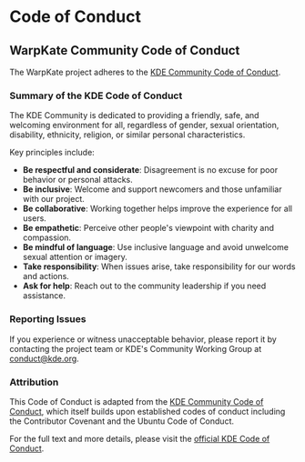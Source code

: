 # Code of Conduct

## WarpKate Community Code of Conduct

The WarpKate project adheres to the [KDE Community Code of Conduct](https://kde.org/code-of-conduct/).

### Summary of the KDE Code of Conduct

The KDE Community is dedicated to providing a friendly, safe, and welcoming environment for all, regardless of gender, sexual orientation, disability, ethnicity, religion, or similar personal characteristics.

Key principles include:

- **Be respectful and considerate**: Disagreement is no excuse for poor behavior or personal attacks.
- **Be inclusive**: Welcome and support newcomers and those unfamiliar with our project.
- **Be collaborative**: Working together helps improve the experience for all users.
- **Be empathetic**: Perceive other people's viewpoint with charity and compassion.
- **Be mindful of language**: Use inclusive language and avoid unwelcome sexual attention or imagery.
- **Take responsibility**: When issues arise, take responsibility for our words and actions.
- **Ask for help**: Reach out to the community leadership if you need assistance.

### Reporting Issues

If you experience or witness unacceptable behavior, please report it by contacting the project team or KDE's Community Working Group at [conduct@kde.org](mailto:conduct@kde.org).

### Attribution

This Code of Conduct is adapted from the [KDE Community Code of Conduct](https://kde.org/code-of-conduct/), which itself builds upon established codes of conduct including the Contributor Covenant and the Ubuntu Code of Conduct.

For the full text and more details, please visit the [official KDE Code of Conduct](https://kde.org/code-of-conduct/).

